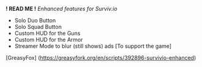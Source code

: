 **! READ ME !**
*Enhanced features for Surviv.io*
 - Solo Duo Button
 - Solo Squad Button
 - Custom HUD for the Guns
 - Custom HUD for the Armor
 - Streamer Mode to blur (still shows) ads [To support the game]

[GreasyFox] (https://greasyfork.org/en/scripts/392896-survivio-enhanced)
